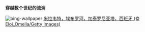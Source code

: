 
**穿越数个世纪的流淌**

![bing-wallpaper](https://www.bing.com/th?id=OHR.MiravetSpain_ZH-CN8584568741_1920x1080.jpg)
[米拉韦特，埃布罗河，加泰罗尼亚塔，西班牙 (© Eloi_Omella/Getty Images)](https://www.bing.com/search?q=%E8%A5%BF%E7%8F%AD%E7%89%99%E7%B1%B3%E6%8B%89%E9%9F%A6%E7%89%B9&amp;form=hpcapt&amp;mkt=zh-cn)
  